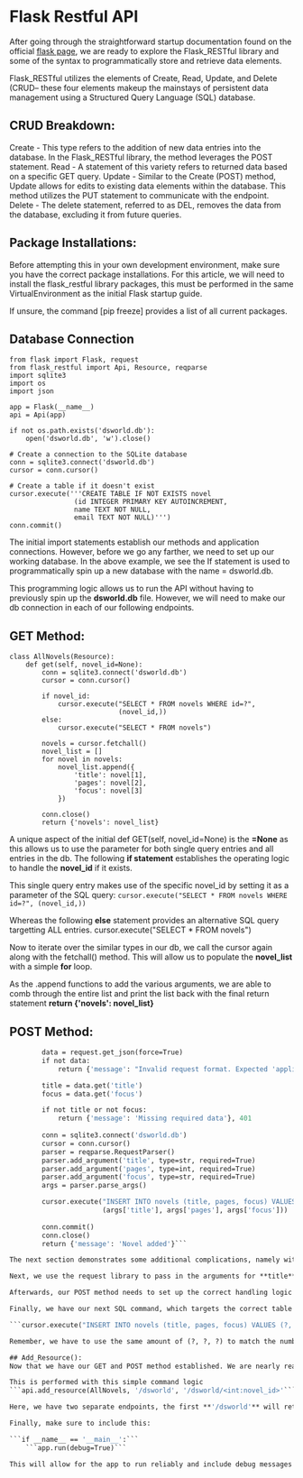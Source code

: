 # Flask Restful API

After going through the straightforward startup documentation found on the official [flask page](""), we are ready to explore the Flask_RESTful library and some of the syntax to programmatically store and retrieve data elements. 

Flask_RESTful utilizes the elements of Create, Read, Update, and Delete (CRUD– these four elements makeup the mainstays of persistent data management using a Structured Query Language (SQL) database. 

## CRUD Breakdown:
Create - This type refers to the addition of new data entries into the database. In the Flask_RESTful library, the method leverages the POST statement. 
Read - A statement of this variety refers to returned data based on a specific GET query.
Update - Similar to the Create (POST) method, Update allows for edits to existing data elements within the database. This method utilizes the PUT statement to communicate with the endpoint.
Delete - The delete statement, referred to as DEL, removes the data from the database, excluding it from future queries. 

## Package Installations:
Before attempting this in your own development environment, make sure you have the correct package installations. For this article, we will need to install the flask_restful library packages, this must be performed in the same VirtualEnvironment as the initial Flask startup guide. 

If unsure, the command [pip freeze] provides a list of all current packages.

## Database Connection
```
from flask import Flask, request
from flask_restful import Api, Resource, reqparse
import sqlite3
import os
import json

app = Flask(__name__)
api = Api(app)

if not os.path.exists('dsworld.db'):
    open('dsworld.db', 'w').close()

# Create a connection to the SQLite database
conn = sqlite3.connect('dsworld.db')
cursor = conn.cursor()

# Create a table if it doesn't exist
cursor.execute('''CREATE TABLE IF NOT EXISTS novel
                (id INTEGER PRIMARY KEY AUTOINCREMENT,
                name TEXT NOT NULL,
                email TEXT NOT NULL)''')
conn.commit()

```
The initial import statements establish our methods and application connections. However, before we go any farther, we need to set up our working database. In the above example, we see the If statement is used to programmatically spin up a new database with the name = dsworld.db.

This programming logic allows us to run the API without having to previously spin up the **dsworld.db** file. However, we will need to make our db connection in each of our following endpoints.

## GET Method:
```
class AllNovels(Resource):
    def get(self, novel_id=None):
        conn = sqlite3.connect('dsworld.db')
        cursor = conn.cursor()

        if novel_id:
            cursor.execute("SELECT * FROM novels WHERE id=?", 
                           (novel_id,))
        else:
            cursor.execute("SELECT * FROM novels")

        novels = cursor.fetchall()
        novel_list = []
        for novel in novels:
            novel_list.append({
                'title': novel[1],
                'pages': novel[2],
                'focus': novel[3]
            })
        
        conn.close()
        return {'novels': novel_list}
```

A unique aspect of the initial def GET(self, novel_id=None) is the **=None** as this allows us to use the parameter for both single query entries and all entries in the db. The following **if statement** establishes the operating logic to handle the **novel_id** if it exists. 

This single query entry makes use of the specific novel_id by setting it as a parameter of the SQL query: 
```cursor.execute("SELECT * FROM novels WHERE id=?", (novel_id,))```

Whereas the following **else** statement provides an alternative SQL query targetting ALL entries. cursor.execute("SELECT * FROM novels")

Now to iterate over the similar types in our db, we call the cursor again along with the fetchall() method. This will allow us to populate the **novel_list** with a simple **for** loop. 

As the .append functions to add the various arguments, we are able to comb through the entire list and print the list back with the final return statement **return {'novels': novel_list}**

## POST Method:
```def post(self):
        data = request.get_json(force=True)
        if not data:
            return {'message': "Invalid request format. Expected 'application/json'."}, 400

        title = data.get('title')
        focus = data.get('focus')

        if not title or not focus:
            return {'message': 'Missing required data'}, 401
        
        conn = sqlite3.connect('dsworld.db')
        cursor = conn.cursor()
        parser = reqparse.RequestParser()
        parser.add_argument('title', type=str, required=True)
        parser.add_argument('pages', type=int, required=True)
        parser.add_argument('focus', type=str, required=True)
        args = parser.parse_args()

        cursor.execute("INSERT INTO novels (title, pages, focus) VALUES (?, ?, ?)", 
                       (args['title'], args['pages'], args['focus']))
        
        conn.commit()
        conn.close()
        return {'message': 'Novel added'}```

The next section demonstrates some additional complications, namely with the data = request.get_json(force=True) statement. This is used to make a simpler POST command in our terminal, without the need to set the specfic 'application/json' parameter with every request. Moreover, the programming logic accounts for non-json requests, which returns a dictionary error message, helping ensure we are handling the correct data format. 

Next, we use the request library to pass in the arguments for **title** and **focus**, which again features another potential error message that would catch any missing data points before attempt to save them to our db. 

Afterwards, our POST method needs to set up the correct handling logic for the components of the endpoint. Notice, the parser.add_arguments() method features an additional argument. This is completely fine as we don't have to use every component of an endpoint when setting up qualifying checks. 

Finally, we have our next SQL command, which targets the correct table in our db and passes the arguments of our POST in the parsing tool. 

```cursor.execute("INSERT INTO novels (title, pages, focus) VALUES (?, ?, ?)", (args['title'], args['pages'], args['focus']))```

Remember, we have to use the same amount of (?, ?, ?) to match the number of arguments we are passing into the db.

## Add_Resource():
Now that we have our GET and POST method established. We are nearly ready to give this a test run, but first we have to establish our URL endpoint.

This is performed with this simple command logic
```api.add_resource(AllNovels, '/dsworld', '/dsworld/<int:novel_id>'```

Here, we have two separate endpoints, the first **'/dsworld'** will return our list of novels from the db. While the **'/dsworld/<int:novel_id>'** will return the individual novel based on ID.

Finally, make sure to include this:

```if __name__ == '__main__':```
    ```app.run(debug=True)```

This will allow for the app to run reliably and include debug messages should we encounter an error. 


